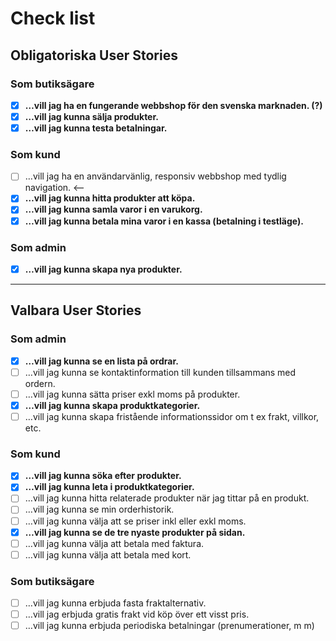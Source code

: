 # Check list
## Obligatoriska User Stories
### Som butiksägare
- [x]  **…vill jag ha en fungerande webbshop för den svenska marknaden. (?)**
- [x]  **…vill jag kunna sälja produkter.**
- [x]  **…vill jag kunna testa betalningar.**

### Som kund
- [ ]  …vill jag ha en användarvänlig, responsiv webbshop med tydlig navigation. <--
- [x]  **…vill jag kunna hitta produkter att köpa.**
- [x]  **…vill jag kunna samla varor i en varukorg.**
- [x]  **…vill jag kunna betala mina varor i en kassa (betalning i testläge).**

### Som admin 
- [x]  **…vill jag kunna skapa nya produkter.**

--------------------------------------------------------------------------------------

## Valbara User Stories 
### Som admin
- [x]  **…vill jag kunna se en lista på ordrar.**
- [ ]  …vill jag kunna se kontaktinformation till kunden tillsammans med ordern.
- [ ]  …vill jag kunna sätta priser exkl moms på produkter.
- [x]  **…vill jag kunna skapa produktkategorier.**
- [ ]  …vill jag kunna skapa fristående informationssidor om t ex frakt, villkor, etc.

### Som kund 
- [x]  **…vill jag kunna söka efter produkter.**
- [x]  **…vill jag kunna leta i produktkategorier.**
- [ ]  …vill jag kunna hitta relaterade produkter när jag tittar på en produkt.
- [ ]  …vill jag kunna se min orderhistorik.
- [ ]  …vill jag kunna välja att se priser inkl eller exkl moms.
- [x]  **…vill jag kunna se de tre nyaste produkter på sidan.**
- [ ]  …vill jag kunna välja att betala med faktura.
- [ ]  …vill jag kunna välja att betala med kort.

### Som butiksägare 
- [ ]  …vill jag kunna erbjuda fasta fraktalternativ.
- [ ]  …vill jag erbjuda gratis frakt vid köp över ett visst pris.
- [ ]  …vill jag kunna erbjuda periodiska betalningar (prenumerationer, m m)